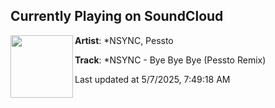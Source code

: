 ## Currently Playing on SoundCloud

[<img align="left" width="100" src="https://i1.sndcdn.com/artworks-l9wKGnP8lPPKH4Td-xGnuSw-t500x500.png">](https://soundcloud.com/pesstomusic/byebyebye-pessto-remix)

**Artist**: *NSYNC, Pessto 

**Track**: *NSYNC - Bye Bye Bye (Pessto Remix)

Last updated at 5/7/2025, 7:49:18 AM
